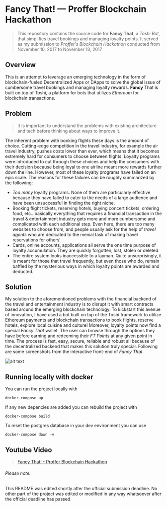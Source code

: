 # Fancy That! — Proffer Blockchain Hackathon
> This repository contains the source code for **Fancy That**, a *Toshi Bot*, that simplifies travel bookings and managing loyalty points. It served as my submission to *Proffer's Blockchain Hackathon* conducted from November 10, 2017 to November 13, 2017

## Overview
This is an attempt to leverage an emerging technology in the form of blockchain-fueled Decentralized Apps or DApps to solve the global issue of cumbersome travel bookings and managing loyalty rewards. **Fancy** That is built on top of Toshi, a platform for bots that utilizes *Ethereum* for blockchain transactions.

## Problem
> It is important to understand the problems with existing architecture and tech before thinking about ways to improve it.

The inherent problem with booking flights these days is the amount of choice. Cutting-edge competition in the travel industry, for example the air travel industry, pushes costs lower than ever, which means that it becomes extremely hard for consumers to choose between flights. Loyalty programs were introduced to cut through these choices and help the consumers with their decision because being loyal to one airline meant more rewards further down the line. However, most of these loyalty programs have failed on an epic scale. The reasons for these failures can be roughly summarized by the following:
+ *Too many* loyalty programs. None of them are particularly effective because they have failed to cater to the needs of a large audience and have been unsuccessful in finding the right niche.
+ Booking flight tickets, reserving hotels, buying concert tickets, ordering food, etc...basically everything that requires a financial transaction in the travel & entertainment industry gets more and more cumbersome and complicated with each additional step. Even here, there are too many websites to choose from, and people usually ask for the help of *travel agents* who are dedicated to the menial task of making travel reservations for others!
+ Cards, online accounts, applications all serve the one time purpose of loyalty accumulation. They are quickly forgotten, lost, stolen or deleted.
+ The entire system looks inaccessible to a layman. Quite unsurprisingly, it is meant for those that travel frequently, but even those who do, remain baffled by the mysterious ways in which loyalty points are awarded and deducted.

## Solution
My solution to the aforementioned problems with the financial backend of the travel and entertainment industry is to disrupt it with smart contracts based around the emerging blockchain technology. To kickstart this avenue of innovation, I have used a bot built on top of the Toshi framework to utilize Ethereum payments and blockchain transactions to book flights, reserve hotels, explore local cuisine and culture! Moreover, loyalty points now find a special *Fancy That* wallet. The user can browse through the options they have before earning and redeeming their *FT Points* at any given point in time. The process is fast, easy, secure, reliable and robust all because of the decentralized backend that makes this solution truly special. Following are some screenshots from the interactive front-end of *Fancy That*.

![alt text](https://raw.githubusercontent.com/akhand42/Fancy-That/master/screenshots.png "Fancy That Screenshot")

## Running locally with docker
You can run the project locally with

```docker-compose up```

If any new depencies are added you can rebuild the project with

```docker-compose build```

To reset the postgres database in your dev environment you can use

```docker-compose down -v```


## Youtube Video
> [Fancy That! - Proffer Blockchain Hackathon](https://youtu.be/x2TKwmuLzxY "Fancy That's Youtube Video")

###### Please note:
This README was edited shortly after the official submission deadline. No other part of the project was edited or modified in any way whatsoever after the official deadline has passed.
